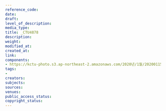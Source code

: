 ```yaml
---
reference_code: 
date: 
draft: 
level_of_description: 
media_type: 
title: _CTU4878
description: 
weight: 
modified_at: 
created_at: 
link: 
components:
- https://kctu-photo.s3.ap-northeast-2.amazonaws.com/2020년/1월/20200115_노동개악+분쇄!+노조+할+권리+쟁취!+영남대의료원+투쟁+승리!+민주노총+결의대회/_CTU4878.jpg
tags:
- 
creators: 
subjects: 
sources: 
venues: 
public_access_status: 
copyright_status: 
---
```


